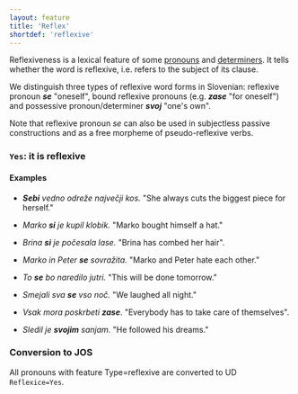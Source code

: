 ```yaml
---
layout: feature
title: 'Reflex'
shortdef: 'reflexive'
---
```


Reflexiveness is a lexical feature of some [pronouns](PRON) and [determiners](DET). It tells whether the word is reflexive,
i.e. refers to the subject of its clause.

We distinguish three types of reflexive word forms in Slovenian: reflexive pronoun _<b>se</b>_ "oneself", bound reflexive pronouns (e.g. _<b>zase</b>_ "for oneself") and possessive pronoun/determiner _<b>svoj</b>_ "one's own".

Note that reflexive pronoun _se_ can also be used in subjectless passive constructions and as a free morpheme of pseudo-reflexive verbs.

### `Yes`: it is reflexive

#### Examples

* _<b>Sebi</b> vedno odreže največji kos._ "She always cuts the biggest piece for herself."
* _Marko <b>si</b> je kupil klobik._ "Marko bought himself a hat."
* _Brina <b>si</b> je počesala lase._ "Brina has combed her hair".
* _Marko in Peter <b>se</b> sovražita._ "Marko and Peter hate each other."
* _To <b>se</b> bo naredilo jutri._ "This will be done tomorrow."
* _Smejali sva <b>se</b> vso noč._ "We laughed all night."

* _Vsak mora poskrbeti <b>zase</b>_. "Everybody has to take care of themselves".

* _Sledil je <b>svojim</b> sanjam._ "He followed his dreams."

### Conversion to JOS
All pronouns with feature Type=reflexive are converted to UD `Reflexice=Yes`.
<!-- Interlanguage links updated Út zář 29 20:31:38 CEST 2020 -->
